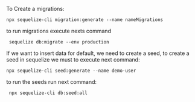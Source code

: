To Create a migrations:
```
npx sequelize-cli migration:generate --name nameMigrations
```

to run migrations execute nexts command
```
 sequelize db:migrate --env production
```

If we want to insert data for default, we need to create a seed, to create a seed in sequelize we must to execute next command: 
```
npx sequelize-cli seed:generate --name demo-user
```
to run the seeds run next command:
```
 npx sequelize-cli db:seed:all
```